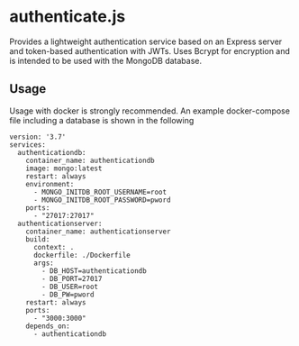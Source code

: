 # authenticate.js
Provides a lightweight authentication service based on an Express server and token-based authentication with JWTs. Uses Bcrypt for encryption and is intended to be used with the MongoDB database.
## Usage
Usage with docker is strongly recommended. An example docker-compose file including a database is shown in the following
```
version: '3.7'
services:
  authenticationdb:
    container_name: authenticationdb
    image: mongo:latest
    restart: always
    environment:
      - MONGO_INITDB_ROOT_USERNAME=root
      - MONGO_INITDB_ROOT_PASSWORD=pword
    ports:
      - "27017:27017"
  authenticationserver:
    container_name: authenticationserver
    build:
      context: .
      dockerfile: ./Dockerfile
      args:
        - DB_HOST=authenticationdb
        - DB_PORT=27017
        - DB_USER=root
        - DB_PW=pword
    restart: always
    ports:
      - "3000:3000"
    depends_on:
      - authenticationdb
```